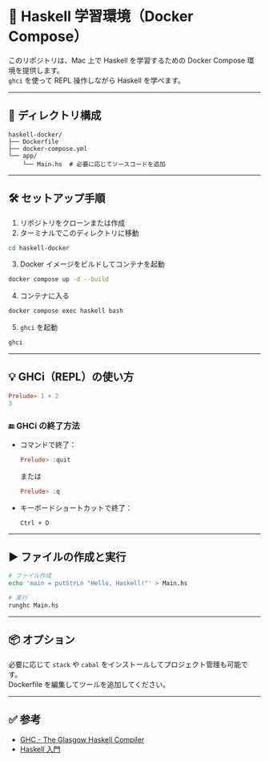 # 🐹 Haskell 学習環境（Docker Compose）

このリポジトリは、Mac 上で Haskell を学習するための Docker Compose 環境を提供します。  
`ghci` を使って REPL 操作しながら Haskell を学べます。

---

## 📂 ディレクトリ構成

```
haskell-docker/
├── Dockerfile
├── docker-compose.yml
└── app/
    └── Main.hs  # 必要に応じてソースコードを追加
```

---

## 🛠️ セットアップ手順

1. リポジトリをクローンまたは作成
2. ターミナルでこのディレクトリに移動

```bash
cd haskell-docker
```

3. Docker イメージをビルドしてコンテナを起動

```bash
docker compose up -d --build
```

4. コンテナに入る

```bash
docker compose exec haskell bash
```

5. `ghci` を起動

```bash
ghci
```

---

## 💡 GHCi（REPL）の使い方

```haskell
Prelude> 1 + 2
3
```

### 🔚 GHCi の終了方法

- コマンドで終了：

  ```haskell
  Prelude> :quit
  ```

  または

  ```haskell
  Prelude> :q
  ```

- キーボードショートカットで終了：

  ```
  Ctrl + D
  ```

---

## ▶️ ファイルの作成と実行

```bash
# ファイル作成
echo 'main = putStrLn "Hello, Haskell!"' > Main.hs

# 実行
runghc Main.hs
```

---

## 📦 オプション

必要に応じて `stack` や `cabal` をインストールしてプロジェクト管理も可能です。  
Dockerfile を編集してツールを追加してください。

---

## ✅ 参考

- [GHC - The Glasgow Haskell Compiler](https://www.haskell.org/ghc/)
- [Haskell 入門](https://www.haskell.org/documentation/)
